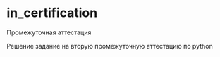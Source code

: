 # in_certification
Промежуточная аттестация

Решение задание на вторую промежуточную аттестацию по python
